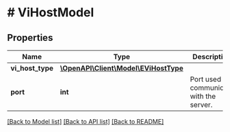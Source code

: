 # # ViHostModel

## Properties

Name | Type | Description | Notes
------------ | ------------- | ------------- | -------------
**vi_host_type** | [**\OpenAPI\Client\Model\EViHostType**](EViHostType.md) |  | [optional]
**port** | **int** | Port used to communicate with the server. |

[[Back to Model list]](../../README.md#models) [[Back to API list]](../../README.md#endpoints) [[Back to README]](../../README.md)

